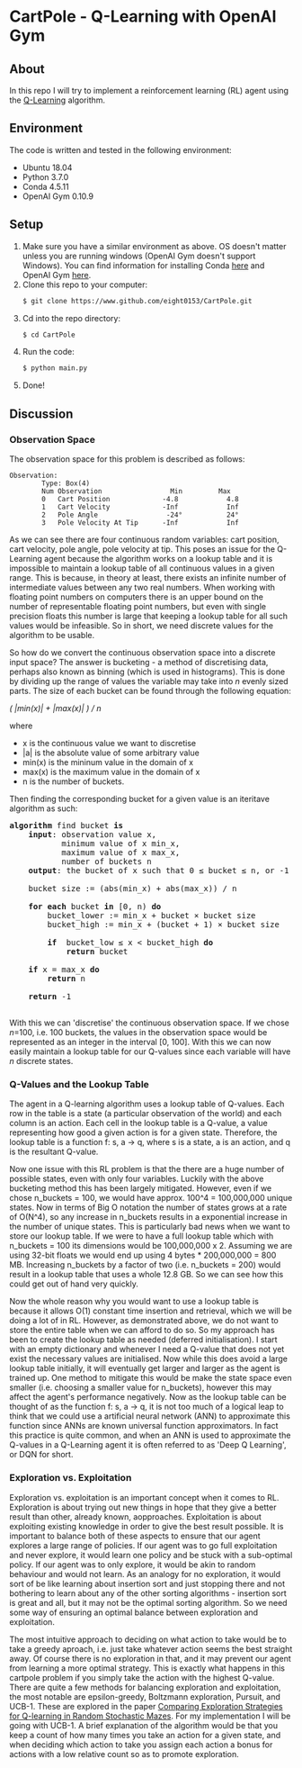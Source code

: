# CartPole - Q-Learning with OpenAI Gym
## About
In this repo I will try to implement a reinforcement learning (RL) agent using the [Q-Learning](https://en.wikipedia.org/wiki/Q-learning)  algorithm. 

## Environment
The code is written and tested in the following environment:
- Ubuntu 18.04
- Python 3.7.0 
- Conda 4.5.11
- OpenAI Gym 0.10.9

## Setup
1. Make sure you have a similar environment as above. OS doesn't matter unless you are running windows (OpenAI Gym doesn't support Windows). You can find information for installing Conda [here](https://conda.io/docs/user-guide/install/index.html) and OpenAI Gym [here](https://gym.openai.com/).
2. Clone this repo to your computer:
   ```bash
   $ git clone https://www.github.com/eight0153/CartPole.git
   ```
3. Cd into the repo directory:
    ```bash
    $ cd CartPole
    ```
4. Run the code:
    ```bash
    $ python main.py
    ```
5. Done!

## Discussion
### Observation Space
The observation space for this problem is described as follows:
```
Observation: 
        Type: Box(4)
        Num	Observation                 Min         Max
        0	Cart Position             -4.8            4.8
        1	Cart Velocity             -Inf            Inf
        2	Pole Angle                 -24°           24°
        3	Pole Velocity At Tip      -Inf            Inf
```

As we can see there are four continuous random variables: cart position, cart velocity, pole angle, pole velocity at tip. This poses an issue for the Q-Learning agent because the algorithm works on a lookup table and it is impossible to maintain a lookup table of all continuous values in a given range. This is because, in theory at least, there exists an infinite number of intermediate values between any two real numbers. When working with floating point numbers on computers there is an upper bound on the number of representable floating point numbers, but even with single precision floats this number is large that keeping a lookup table for all such values would be infeasible. So in short, we need discrete values for the algorithm to be usable.

So how do we convert the continuous observation space into a discrete input space? The answer is bucketing - a method of discretising data, perhaps also known as binning (which is used in histograms). This is done by dividing up the range of values the variable may take into _n_ evenly sized parts. The size of each bucket can be found through the following equation: 

_( |min(x)| + |max(x)| ) / n_ 

where 
- x is the continuous value we want to discretise
- |a| is the absolute value of some arbitrary value
- min(x) is the mininum value in the domain of x
- max(x) is the maximum value in the domain of x
- n is the number of buckets.

Then finding the corresponding bucket for a given value is an iteritave algorithm as such:
<pre>
<b>algorithm</b> find bucket <b>is</b>
    <b>input</b>: observation value x, 
           minimum value of x min_x, 
           maximum value of x max_x, 
           number of buckets n
    <b>output</b>: the bucket of x such that 0 ≤ bucket ≤ n, or -1 if for some reason the bucket was not found (e.g. x was outside the interval [x_min, x_max]])

    bucket size := (abs(min_x) + abs(max_x)) / n

    <b>for each</b> bucket <b>in</b> [0, n) <b>do</b>
        bucket_lower := min_x + bucket × bucket size
        bucket_high := min_x + (bucket + 1) × bucket size

        <b>if</b>  bucket_low ≤ x < bucket_high <b>do</b>
            <b>return</b> bucket

    <b>if</b> x = max_x <b>do</b>
        <b>return</b> n

    <b>return</b> -1
 </pre>

 With this we can 'discretise' the continuous observation space. If we chose _n_=100, i.e. 100 buckets, the values in the observation space would be represented as an integer in the interval [0, 100]. With this we can now easily maintain a lookup table for our Q-values since each variable will have _n_ discrete states.
 
 ### Q-Values and the Lookup Table
 The agent in a Q-learning algorithm uses a lookup table of Q-values. Each row in the table is a state (a particular observation of the world) and each column is an action. Each cell in the lookup table is a Q-value, a value representing how good a given action is for a given state. Therefore, the lookup table is a function f: s, a → q, where s is a state, a is an action, and q is the resultant Q-value.

 Now one issue with this RL problem is that the there are a huge number of possible states, even with only four variables. Luckily with the above bucketing method this has been largely mitigated. However, even if we chose n_buckets = 100, we would have approx. 100^4 = 100,000,000 unique states. Now in terms of Big O notation the number of states grows at a rate of O(N^4), so any increase in n_buckets results in a exponential increase in the number of unique states. This is particularly bad news when we want to store our lookup table. If we were to have a full lookup table which with n_buckets = 100 its dimensions would be 100,000,000 x 2. Assuming we are using 32-bit floats we would end up using 4 bytes * 200,000,000 = 800 MB. Increasing n_buckets by a factor of two (i.e. n_buckets = 200) would result in a lookup table that uses a whole 12.8 GB. So we can see how this could get out of hand very quickly.

 Now the whole reason why you would want to use a lookup table is because it allows O(1) constant time insertion and retrieval, which we will be doing a lot of in RL. However, as demonstrated above, we do not want to store the entire table when we can afford to do so. So my approach has been to create the lookup table as needed (deferred initialisation). I start with an empty dictionary and whenever I need a Q-value that does not yet exist the necessary values are initialised. Now while this does avoid a large lookup table initially, it will eventually get larger and larger as the agent is trained up. One method to mitigate this would be make the state space even smaller (i.e. choosing a smaller value for n_buckets), however this may affect the agent's performance negatively. Now as the lookup table can be thought of as the function f: s, a → q, it is not too much of a logical leap to think that we could use a artificial neural network (ANN) to approximate this function since ANNs are known universal function approximators. In fact this practice is quite common, and when an ANN is used to approximate the Q-values in a Q-Learning agent it is often referred to as 'Deep Q Learning', or DQN for short.  

 ### Exploration vs. Exploitation
 Exploration vs. exploitation is an important concept when it comes to RL. Exploration is about trying out new things in hope that they give a better result than other, already known, aopproaches. Exploitation is about exploiting existing knowledge in order to give the best result possible. It is important to balance both of these aspects to ensure that our agent explores a large range of policies. If our agent was to go full exploitation and never explore, it would learn one policy and  be stuck with a sub-optimal policy. If our agent was to only explore, it would be akin to random behaviour and would not learn. As an analogy for no exploration, it would sort of be like learning about insertion sort and just stopping there and not bothering to learn about any of the other sorting algorithms - insertion sort is great and all, but it may not be the optimal sorting algorithm. So we need some way of ensuring an optimal balance between exploration and exploitation.

 The most intuitive approach to deciding on what action to take would be to take a greedy aproach, i.e. just take whatever action seems the best straight away. Of course there is no exploration in that, and it may prevent our agent from learning a more optimal strategy. This is exactly what happens in this cartpole problem if you simply take the action with the highest Q-value. There are quite a few methods for balancing exploration and exploitation, the most notable are epsilon-greedy, Boltzmann exploration, Pursuit, and UCB-1. These are explored in the paper [Comparing Exploration Strategies for Q-learning in
Random Stochastic Mazes](http://www.ai.rug.nl/~mwiering/GROUP/ARTICLES/Exploration_QLearning.pdf). For my implementation I will be going with UCB-1. A brief explanation of the algorithm would be that you keep a count of how many times you take an action for a given state, and when deciding which action to take you assign each action a bonus for actions with a low relative count so as to promote exploration.